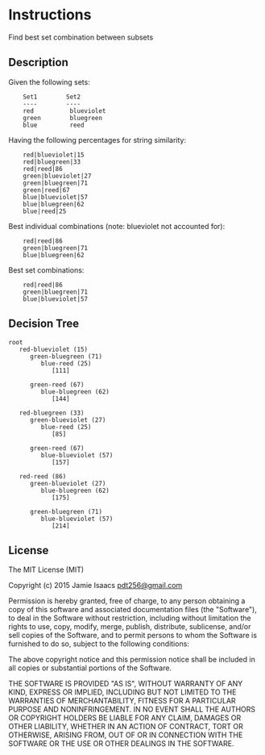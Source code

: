 # Instructions

Find best set combination between subsets

## Description

Given the following sets: 

```
    Set1        Set2
    ----        ----
    red          blueviolet
    green        bluegreen
    blue         reed
```

Having the following percentages for string similarity:

```
    red|blueviolet|15
    red|bluegreen|33
    red|reed|86
    green|blueviolet|27
    green|bluegreen|71
    green|reed|67
    blue|blueviolet|57
    blue|bluegreen|62
    blue|reed|25
```

Best individual combinations (note: blueviolet not accounted for):

```
    red|reed|86
    green|bluegreen|71
    blue|bluegreen|62
```

Best set combinations:

```
    red|reed|86
    green|bluegreen|71
    blue|blueviolet|57
```

## Decision Tree

```
root
   red-blueviolet (15)
      green-bluegreen (71)
         blue-reed (25)
            [111]

      green-reed (67)
         blue-bluegreen (62)
            [144]

   red-bluegreen (33)
      green-blueviolet (27)
         blue-reed (25)
            [85]

      green-reed (67)
         blue-blueviolet (57)
            [157]

   red-reed (86)
      green-blueviolet (27)
         blue-bluegreen (62)
            [175]

      green-bluegreen (71)
         blue-blueviolet (57)
            [214]
```

## License

The MIT License (MIT)

Copyright (c) 2015 Jamie Isaacs <pdt256@gmail.com>

Permission is hereby granted, free of charge, to any person obtaining a copy
of this software and associated documentation files (the "Software"), to deal
in the Software without restriction, including without limitation the rights
to use, copy, modify, merge, publish, distribute, sublicense, and/or sell
copies of the Software, and to permit persons to whom the Software is
furnished to do so, subject to the following conditions:

The above copyright notice and this permission notice shall be included in
all copies or substantial portions of the Software.

THE SOFTWARE IS PROVIDED "AS IS", WITHOUT WARRANTY OF ANY KIND, EXPRESS OR
IMPLIED, INCLUDING BUT NOT LIMITED TO THE WARRANTIES OF MERCHANTABILITY,
FITNESS FOR A PARTICULAR PURPOSE AND NONINFRINGEMENT. IN NO EVENT SHALL THE
AUTHORS OR COPYRIGHT HOLDERS BE LIABLE FOR ANY CLAIM, DAMAGES OR OTHER
LIABILITY, WHETHER IN AN ACTION OF CONTRACT, TORT OR OTHERWISE, ARISING FROM,
OUT OF OR IN CONNECTION WITH THE SOFTWARE OR THE USE OR OTHER DEALINGS IN
THE SOFTWARE.

